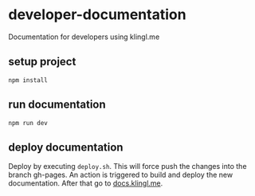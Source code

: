 # developer-documentation

Documentation for developers using klingl.me

## setup project

`npm install`

## run documentation

`npm run dev`

## deploy documentation

Deploy by executing `deploy.sh`. This will force push the changes into the branch gh-pages. An action is triggered to build and deploy the new documentation. After that go to [docs.klingl.me](https://docs.klingl.me).

